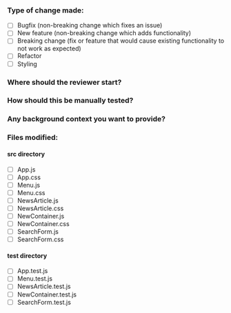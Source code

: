 ### Type of change made:
- [ ] Bugfix (non-breaking change which fixes an issue)
- [ ] New feature (non-breaking change which adds functionality)
- [ ] Breaking change (fix or feature that would cause existing functionality to not work as expected)
- [ ] Refactor
- [ ] Styling

### Where should the reviewer start?

### How should this be manually tested?

### Any background context you want to provide?

### Files modified:
#### src directory
  - [ ] App.js
  - [ ] App.css
  - [ ] Menu.js
  - [ ] Menu.css
  - [ ] NewsArticle.js
  - [ ] NewsArticle.css
  - [ ] NewContainer.js
  - [ ] NewContainer.css
  - [ ] SearchForm.js
  - [ ] SearchForm.css
#### test directory
- [ ] App.test.js
- [ ] Menu.test.js
- [ ] NewsArticle.test.js
- [ ] NewContainer.test.js
- [ ] SearchForm.test.js
